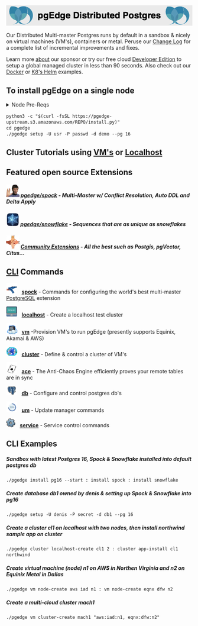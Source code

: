 
![# pgEdge Distributed Postgres](img/pgedge-dp-banner.png)

Our Distributed Multi-master Postgres runs by default in a sandbox & nicely on virtual machines (VM's), containers or metal.  Peruse our [Change Log](changelog.md) for a complete list of incremental improvements and fixes.

Learn more [about](https://pgedge.com/company) our sponsor or try our free cloud [Developer Edition](https://www.pgedge.com/get-started/cloud) to setup a global managed cluster in less than 90 seconds.  Also check out our [Docker](https://github.com/pgEdge/pgedge-docker/blob/main/README.md) or [K8's Helm](https://github.com/pgEdge/pgedge-helm/blob/main/examples/README.md) examples.  


## To install pgEdge on a single node
<details>
<summary>Node Pre-Reqs</summary>

- Use a  non-root user from the command line
- configure [password-less sudo](http://lussier.io/index.php/2023/04/07/passwordless-sudo/) if you want to install daemon services on localhost
- configure [password-less ssh](http://lussier.io/index.php/2023/06/07/passwordless-ssh-to-localhost-2) to localhost for using `localhost cluster` commands
- Tested with Python 3.9+ 
  - Python 3.9 on EL8, EL9, SLE-15, & Amazon Linux 2023
  - Python 3.10 on Ubuntu 22.04
  - Python 3.12 on OSX arm64 (experimental)
  - Python 3.12 on Fedora 39 (experimental)
</details>

```
python3 -c "$(curl -fsSL https://pgedge-upstream.s3.amazonaws.com/REPO/install.py)"
cd pgedge
./pgedge setup -U usr -P passwd -d demo --pg 16
```

## Cluster Tutorials using [VM's](tutorials/vm-cluster.md) or [Localhost](tutorials/localhost-cluster.md)


## Featured open source Extensions

#####  <img src=img/spock.png height=35> **[pgedge/spock](https://github.com/pgedge/spock)** - Multi-Master w/ Conflict Resolution, Auto DDL and Delta Apply

##### <img src=img/snowflake.png height=35> **[pgedge/snowflake](https://github.com/pgedge/snowflake-sequences/tags)** - Sequences that are as unique as snowflakes

##### <img src=img/pg-community.png height=35> **[Community Extensions](supported-extensions.md)** - All the best such as Postgis, pgVector, Citus... 

## [CLI](https://github.com/pgedge/cli) Commands

<img src=img/spock-cli.png width=30>&nbsp;&nbsp; **[spock](cli/SPOCK-README.md)** - Commands for configuring the world's best multi-master [PostgreSQL](https://postgresql.org) extension

<img src=img/localhost.png width=30>&nbsp;&nbsp; **[localhost](cli/LOCALHOST-README.md)** - Create a localhost test cluster

<img src=img/vm.png width=30>&nbsp;&nbsp; **[vm](cli/VM-README.md)** -Provision VM's to run pgEdge (presently supports Equinix, Akamai & AWS)

<img src=img/cluster.png width=30>&nbsp;&nbsp; **[cluster](cli/CLUSTER-README.md)** - Define & control a cluster of VM's

<img src=img/ace.png width=30>&nbsp;&nbsp; **[ace](cli/ACE-README.md)** - The Anti-Chaos Engine efficiently proves your remote tables are in sync

<img src=img/db-pg.png width=30>&nbsp;&nbsp; **[db](cli/DB-README.md)** - Configure and control postgres db's

<img src=img/um.png width=30>&nbsp;&nbsp; **[um](cli/UM-README.md)** - Update manager commands

<img src=img/service.png width=25>&nbsp;&nbsp; **[service](cli/SERVICE-README.md)** - Service control commands

## CLI Examples
##### Sandbox with latest *Postgres 16*, *Spock* & *Snowflake* installed into default *postgres* db
```
./pgedge install pg16 --start : install spock : install snowflake
```

##### Create database *db1* owned by *denis* & setting up *Spock* & *Snowflake*  into *pg16*
```
./pgedge setup -U denis -P secret -d db1 --pg 16
```

##### Create a cluster *cl1* on localhost with two nodes, then install *northwind sample app* on cluster
```
./pgedge cluster localhost-create cl1 2 : cluster app-install cl1 northwind
```

##### Create virtual machine (node) *n1* on **AWS** in Northen Virginia and *n2* on **Equinix Metal** in Dallas
```
./pgedge vm node-create aws iad n1 : vm node-create eqnx dfw n2
```

##### Create a multi-cloud cluster *mach1*
```
./pgedge vm cluster-create mach1 "aws:iad:n1, eqnx:dfw:n2"
```

